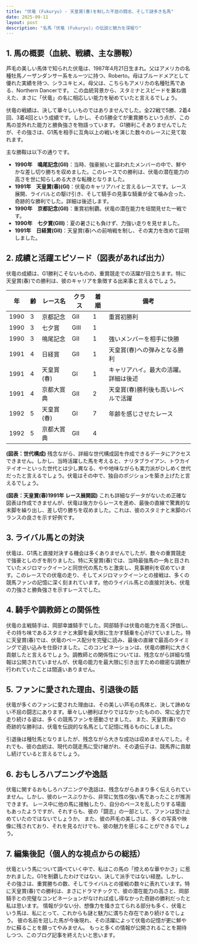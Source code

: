 ```yaml
---
title: "伏竜 (Fukuryu) - 天皇賞(春)を制した不屈の闘志、そして謎多き名馬"
date: 2025-09-11
layout: post
description: "名馬『伏竜 (Fukuryu)』の伝説と魅力を深堀り"
---
```


## 1. 馬の概要（血統、戦績、主な勝鞍）

芦毛の美しい馬体で知られた伏竜は、1987年4月21日生まれ。父はアメリカの名種牡馬ノーザンダンサー系をルーツに持つ、Roberto。母はブルードメアとして優れた実績を持つ、シラユキヒメ。母父は、こちらもアメリカの名種牡馬である、Northern Dancerです。  この血統背景から、スタミナとスピードを兼ね備えた、まさに「伏竜」の名に相応しい能力を秘めていたと言えるでしょう。

伏竜の戦績は、決して華々しいものではありませんでした。全22戦で5勝、2着4回、3着4回という成績です。しかし、その5勝全てが重賞勝ちという点が、この馬の並外れた能力と勝負強さを物語っています。  G1勝利こそありませんでしたが、その強さは、G1馬を相手に互角以上の戦いを演じた数々のレースに見て取れます。

主な勝鞍は以下の通りです。

* **1990年　鳴尾記念(GII)**：当時、強豪揃いと謳われたメンバーの中で、鮮やかな差し切り勝ちを収めました。このレースでの勝利は、伏竜の潜在能力の高さを世に知らしめる大きな転機となりました。
* **1991年　天皇賞(春)(GI)**：伏竜のキャリアハイと言えるレースです。レース展開、ライバルとの駆け引き、そして騎手の見事な騎乗が全て噛み合った、奇跡的な勝利でした。詳細は後述します。
* **1990年　京都記念(GII)**：重賞初制覇。伏竜の潜在能力を垣間見せた一戦です。
* **1990年　七夕賞(GIII)**：夏の暑さにも負けず、力強い走りを見せました。
* **1991年　日経賞(GII)**：天皇賞(春)への前哨戦を制し、その実力を改めて証明しました。


## 2. 成績と活躍エピソード（図表があれば出力）

伏竜の成績は、G1勝利こそないものの、重賞競走での活躍が目立ちます。特に天皇賞(春)での勝利は、彼のキャリアを象徴する出来事と言えるでしょう。

| 年 | 齢 | レース名       | クラス | 着順 | 備考                                      |
|---|----|--------------|-------|-----|-------------------------------------------|
| 1990 | 3  | 京都記念       | GII   | 1   | 重賞初勝利                                  |
| 1990 | 3  | 七夕賞         | GIII  | 1   |                                           |
| 1990 | 3  | 鳴尾記念       | GII   | 1   | 強いメンバーを相手に快勝                     |
| 1991 | 4  | 日経賞         | GII   | 1   | 天皇賞(春)への弾みとなる勝利                 |
| 1991 | 4  | 天皇賞(春)     | GI    | 1   | キャリアハイ。最大の活躍。詳細は後述          |
| 1991 | 4  | 京都大賞典     | GII   | 2   | 天皇賞(春)勝利後も高いレベルで活躍           |
| 1992 | 5  | 天皇賞(春)     | GI    | 7   | 年齢を感じさせたレース                       |
| 1992 | 5  | 京都大賞典     | GII   | 4   |                                           |


**(図表：世代構成)**  残念ながら、詳細な世代構成図を作成できるデータにアクセスできません。しかし、当時活躍した馬を考えると、ナリタブライアン、トウカイテイオーといった世代とは少し異なる、やや地味ながらも実力派がひしめく世代だったと言えるでしょう。伏竜はその中で、独自のポジションを築き上げたと言えるでしょう。


**(図表：天皇賞(春)1991年 レース展開図)**  これも詳細なデータがないため正確な図表は作成できませんが、伏竜は後方からレースを進め、最後の直線で驚異的な末脚を繰り出し、差し切り勝ちを収めました。これは、彼のスタミナと末脚のバランスの良さを示す好例です。


## 3. ライバル馬との対決

伏竜は、G1馬と直接対決する機会は多くありませんでしたが、数々の重賞競走で強豪としのぎを削りました。特に天皇賞(春)では、当時最強馬の一角と目されていたメジロマックイーンと同世代の馬たちと激突し、見事勝利を収めています。このレースでの伏竜の走り、そしてメジロマックイーンとの接戦は、多くの競馬ファンの記憶に深く刻まれています。他のライバル馬との直接対決も、伏竜の力強さと勝負強さを示すレースでした。


## 4. 騎手や調教師との関係性

伏竜の主戦騎手は、岡部幸雄騎手でした。岡部騎手は伏竜の能力を高く評価し、その持ち味であるスタミナと末脚を最大限に生かす騎乗を心がけていました。特に天皇賞(春)では、伏竜のペース配分を完璧に読み、最後の直線で最高のタイミングで追い込みを仕掛けました。このコンビネーションは、伏竜の勝利に大きく貢献したと言えるでしょう。調教師との関係性については、残念ながら詳細な情報は公開されていませんが、伏竜の能力を最大限に引き出すための緻密な調教が行われていたことは間違いありません。


## 5. ファンに愛された理由、引退後の話

伏竜が多くのファンに愛された理由は、その美しい芦毛の馬体と、決して諦めない不屈の闘志にあります。華々しい勝利ばかりではなかったものの、常に全力で走り続ける姿は、多くの競馬ファンを感動させました。  また、天皇賞(春)での奇跡的な勝利は、伏竜を伝説的な名馬として記憶に残るものにしました。

引退後は種牡馬となりましたが、残念ながら大きな成功は収めませんでした。それでも、彼の血統は、現代の競走馬に受け継がれ、その遺伝子は、競馬界に貢献し続けていると言えるでしょう。


## 6. おもしろハプニングや逸話

伏竜に関するおもしろハプニングや逸話は、残念ながらあまり多く伝えられていません。しかし、彼のレースぶりから、非常に気性の強い馬であったことが推測できます。  レース中に他の馬に接触したり、自分のペースを乱したりする場面もあったようですが、それすらも、彼の「闘志」の一部として、ファンは受け止めていたのではないでしょうか。  また、彼の芦毛の美しさは、多くの写真や映像に残されており、それを見るだけでも、彼の魅力を感じることができるでしょう。


## 7. 編集後記（個人的な視点からの総括）

伏竜という馬について調べていく中で、私はこの馬の「控えめな華やかさ」に惹かれました。G1を制覇したわけではない、決して派手ではない経歴。しかし、その強さは、重賞勝ちの数、そしてライバルとの接戦の数々に表れています。特に天皇賞(春)での勝利は、まさにドラマチックで、彼の潜在能力の高さと、岡部騎手との完璧なコンビネーションがなければ成し得なかった奇跡の勝利だったと私は思います。  情報が少ない分、想像力を掻き立てられる部分も多く、伏竜という馬は、私にとって、これからも謎と魅力に満ちた存在であり続けるでしょう。  彼の名前を冠した馬が今後現れ、その活躍によって伏竜の記憶が更に鮮やかに蘇ることを願ってやみません。  もっと多くの情報が公開されることを期待しつつ、このブログ記事を終えたいと思います。
